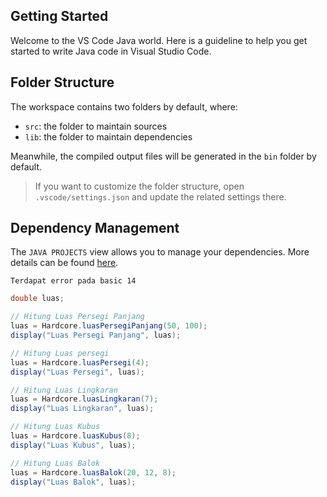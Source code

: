 ## Getting Started

Welcome to the VS Code Java world. Here is a guideline to help you get started to write Java code in Visual Studio Code.

## Folder Structure

The workspace contains two folders by default, where:

- `src`: the folder to maintain sources
- `lib`: the folder to maintain dependencies

Meanwhile, the compiled output files will be generated in the `bin` folder by default.

> If you want to customize the folder structure, open `.vscode/settings.json` and update the related settings there.

## Dependency Management

The `JAVA PROJECTS` view allows you to manage your dependencies. More details can be found [here](https://github.com/microsoft/vscode-java-dependency#manage-dependencies).

`Terdapat error pada basic 14`

```java
double luas;

// Hitung Luas Persegi Panjang
luas = Hardcore.luasPersegiPanjang(50, 100);
display("Luas Persegi Panjang", luas);

// Hitung Luas persegi
luas = Hardcore.luasPersegi(4);
display("Luas Persegi", luas);

// Hitung Luas Lingkaran
luas = Hardcore.luasLingkaran(7);
display("Luas Lingkaran", luas);

// Hitung Luas Kubus
luas = Hardcore.luasKubus(8);
display("Luas Kubus", luas);

// Hitung Luas Balok
luas = Hardcore.luasBalok(20, 12, 8);
display("Luas Balok", luas);
```
